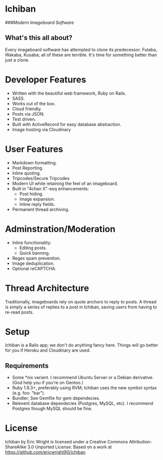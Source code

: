 # Ichiban
###*Modern Imageboard Software*

## What's this all about?
Every imageboard software has attempted to clone its predecessor. Futaba, Wakaba, Kusaba; all of these are terrible. It's time for something better than just a clone.

# Developer Features
* Written with the beautiful web framework, Ruby on Rails.
* SASS.
* Works out of the box.
* Cloud friendly.
* Posts via JSON.
* Test driven.
* Built with ActiveRecord for easy database abstraction.
* Image hosting via Cloudinary

# User Features
* Markdown formatting.
* Post Reporting.
* Inline quoting.
* Tripcodes/Secure Tripcodes
* Modern UI while retaining the feel of an imageboard.
* Built in "4chan X"-esq enhancements:
  * Post hiding.
  * Image expansion.
  * Inline reply fields. 
* Permanent thread archiving.

# Adminstration/Moderation
* Inline funcitionality:
  * Editing posts.
  * Quick banning.
* Regex spam prevention.
* Image deduplication.
* Optional reCAPTCHA.

# Thread Architecture
Traditionally, imageboards rely on quote anchors to reply to posts. A thread is simply a series of replies to a post in Ichiban, saving users from having to re-read posts.

# Setup
Ichiban is a Rails app; we don't do anything fancy here. Things will go better for you if Heroku and Cloudinary are used.
## Requirements
* Some *nix variant. I recommend Ubuntu Server or a Debian derivative. (God help you if you're on Gentoo.)
* Ruby 1.9.3+, preferably using RVM; Ichiban uses the new symbol syntax (e.g. foo: "bar").
* Bundler; See Gemfile for gem dependecies.
* Relevent database dependecies (Postgres, MySQL, etc). I recommend Postgres though MySQL should be fine.


# License
Ichiban by Eric Wright is licensed under a Creative Commons Attribution-ShareAlike 3.0 Unported License.
Based on a work at https://github.com/ericwright90/ichiban.